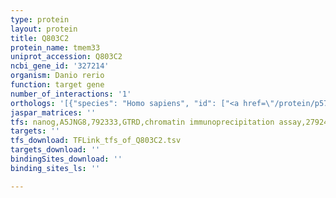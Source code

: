 ```yaml
---
type: protein
layout: protein
title: Q803C2
protein_name: tmem33
uniprot_accession: Q803C2
ncbi_gene_id: '327214'
organism: Danio rerio
function: target gene
number_of_interactions: '1'
orthologs: '[{"species": "Homo sapiens", "id": ["<a href=\"/protein/p57088\">P57088</a>"]}, {"species": "Mus musculus", "id": ["<a href=\"/protein/q9cr67\">Q9CR67</a>"]}, {"species": "Rattus norvegicus", "id": ["<a href=\"/protein/a0a0h2uha6\">A0A0H2UHA6</a>"]}, {"species": "Drosophila melanogaster", "id": ["<a href=\"/protein/q9v447\">Q9V447</a>"]}, {"species": "Caenorhabditis elegans", "id": ["<a href=\"/protein/q9xwv0\">Q9XWV0</a>"]}]'
jaspar_matrices: ''
tfs: nanog,A5JNG8,792333,GTRD,chromatin immunoprecipitation assay,27924024%5Buid%5D,No
targets: ''
tfs_download: TFLink_tfs_of_Q803C2.tsv
targets_download: ''
bindingSites_download: ''
binding_sites_ls: ''

---
```

